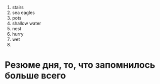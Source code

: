 1. stairs
2. sea eagles
3. pots
4. shallow water
5. nest
6. hurry
7. wet
8. 








# Резюме дня, то, что запомнилось больше всего